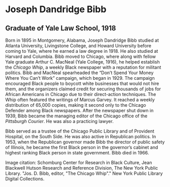 # Joseph Dandridge Bibb
## Graduate of Yale Law School, 1918
Born in 1895 in Montgomery, Alabama, Joseph Dandridge Bibb studied at Atlanta University, Livingstone College, and Howard University before coming to Yale, where he earned a law degree in 1918. He also studied at Harvard and Columbia. Bibb moved to Chicago, where along with fellow Yale graduate Arthur C. MacNeal (Yale College, 1916), he helped establish the *Chicago Whip*, a weekly Black newspaper with a reputation for militant politics. Bibb and MacNeal spearheaded the “Don’t Spend Your Money Where You Can’t Work” campaign, which began in 1929. The campaign encouraged Black people to boycott white businesses that would not hire them, and the organizers claimed credit for securing thousands of jobs for African Americans in Chicago due to their direct-action techniques. The Whip often featured the writings of Marcus Garvey. It reached a weekly distribution of 65,000 copies, making it second only to the Chicago Defender among Black newspapers. After the newspaper shut down in 1939, Bibb became the managing editor of the Chicago office of the *Pittsburgh Courier*. He was also a practicing lawyer. 

Bibb served as a trustee of the Chicago Public Library and of Provident Hospital, on the South Side. He was also active in Republican politics. In 1953, when the Republican governor made Bibb the director of public safety of Illinois, he became the first Black person in the governor’s cabinet and highest ranking Black person in state government. Bibb died in 1966. 

Image citation: Schomburg Center for Research in Black Culture, Jean Blackwell Hutson Research and Reference Division, The New York Public Library. "Jos. D. Bibb, editor, "The Chicago Whip"." New York Public Library Digital Collections.
